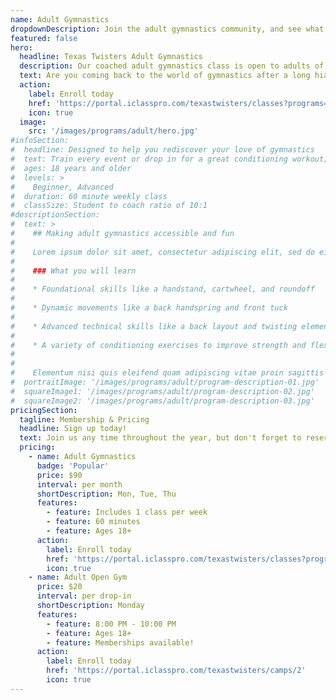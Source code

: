 ```yaml
---
name: Adult Gymnastics
dropdownDescription: Join the adult gymnastics community, and see what you've been missing!
featured: false
hero:
  headline: Texas Twisters Adult Gymnastics
  description: Our coached adult gymnastics class is open to adults of all skill levels. Class will include a warmup, specific event work, and a conditioning workout.
  text: Are you coming back to the world of gymnastics after a long hiatus? Or maybe you're giving it a chance for the first time. We've got a place for you!
  action:
    label: Enroll today
    href: 'https://portal.iclasspro.com/texastwisters/classes?programs=57'
    icon: true
  image:
    src: '/images/programs/adult/hero.jpg'
#infoSection:
#  headline: Designed to help you rediscover your love of gymnastics
#  text: Train every event or drop in for a great conditioning workout; the choice is yours! Either way, you’ll realize you’re still capable of more than you think.
#  ages: 18 years and older
#  levels: >
#    Beginner, Advanced
#  duration: 60 minute weekly class
#  classSize: Student to coach ratio of 10:1
#descriptionSection:
#  text: >
#    ## Making adult gymnastics accessible and fun
#
#    Lorem ipsum dolor sit amet, consectetur adipiscing elit, sed do eiusmod tempor incididunt ut labore et dolore magna aliqua. Nisl pretium fusce id velit ut. Id porta nibh venenatis cras sed felis eget velit. Ut morbi tincidunt augue interdum velit. Ipsum faucibus vitae aliquet nec ullamcorper sit amet. Viverra orci sagittis eu volutpat odio facilisis mauris. Diam quis enim lobortis scelerisque fermentum. Viverra mauris in aliquam sem fringilla.
#
#    ### What you will learn
#
#    * Foundational skills like a handstand, cartwheel, and roundoff
#
#    * Dynamic movements like a back handspring and front tuck
#
#    * Advanced technical skills like a back layout and twisting elements
#
#    * A variety of conditioning exercises to improve strength and flexibility
#
#
#    Elementum nisi quis eleifend quam adipiscing vitae proin sagittis nisl. Viverra vitae congue eu consequat ac felis donec et odio. Euismod nisi porta lorem mollis aliquam ut porttitor. Sed nisi lacus sed viverra tellus. Augue lacus viverra vitae congue eu consequat ac felis donec. Elementum pulvinar etiam non quam lacus. Ut venenatis tellus in metus vulputate. Ultrices dui sapien eget mi proin sed libero enim. Id velit ut tortor pretium viverra suspendisse.
#  portraitImage: '/images/programs/adult/program-description-01.jpg'
#  squareImage1: '/images/programs/adult/program-description-02.jpg'
#  squareImage2: '/images/programs/adult/program-description-03.jpg'
pricingSection:
  tagline: Membership & Pricing
  headline: Sign up today!
  text: Join us any time throughout the year, but don't forget to reserve your spot in the class. We look forward to welcoming you into the adult gymnastics community!
  pricing:
    - name: Adult Gymnastics
      badge: 'Popular'
      price: $90
      interval: per month
      shortDescription: Mon, Tue, Thu
      features:
        - feature: Includes 1 class per week
        - feature: 60 minutes
        - feature: Ages 18+
      action:
        label: Enroll today
        href: 'https://portal.iclasspro.com/texastwisters/classes?programs=57'
        icon: true
    - name: Adult Open Gym
      price: $20
      interval: per drop-in
      shortDescription: Monday
      features:
        - feature: 8:00 PM - 10:00 PM
        - feature: Ages 18+
        - feature: Memberships available!
      action:
        label: Enroll today
        href: 'https://portal.iclasspro.com/texastwisters/camps/2'
        icon: true
---
```

